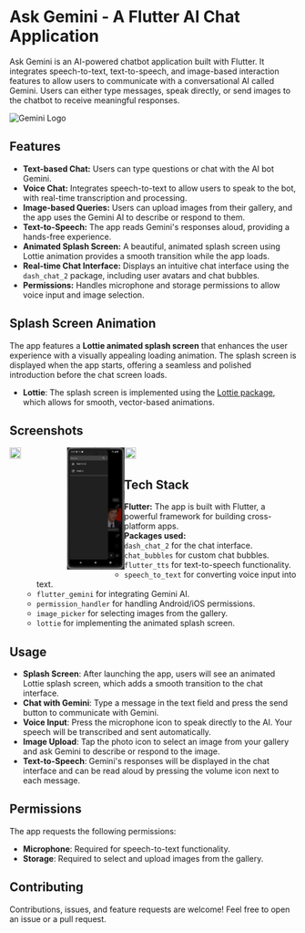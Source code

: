 # Ask Gemini - A Flutter AI Chat Application

Ask Gemini is an AI-powered chatbot application built with Flutter. It integrates speech-to-text, text-to-speech, and image-based interaction features to allow users to communicate with a conversational AI called Gemini. Users can either type messages, speak directly, or send images to the chatbot to receive meaningful responses.

![Gemini Logo](https://seeklogo.com/images/G/google-gemini-logo-A5787B2669-seeklogo.com.png)

## Features

- **Text-based Chat:** Users can type questions or chat with the AI bot Gemini.
- **Voice Chat:** Integrates speech-to-text to allow users to speak to the bot, with real-time transcription and processing.
- **Image-based Queries:** Users can upload images from their gallery, and the app uses the Gemini AI to describe or respond to them.
- **Text-to-Speech:** The app reads Gemini's responses aloud, providing a hands-free experience.
- **Animated Splash Screen:** A beautiful, animated splash screen using Lottie animation provides a smooth transition while the app loads.
- **Real-time Chat Interface:** Displays an intuitive chat interface using the `dash_chat_2` package, including user avatars and chat bubbles.
- **Permissions:** Handles microphone and storage permissions to allow voice input and image selection.

## Splash Screen Animation

The app features a **Lottie animated splash screen** that enhances the user experience with a visually appealing loading animation. The splash screen is displayed when the app starts, offering a seamless and polished introduction before the chat screen loads.

- **Lottie**: The splash screen is implemented using the [Lottie package](https://pub.dev/packages/lottie), which allows for smooth, vector-based animations.

## Screenshots

<img  align="left" src="home_page" width="20%" height="20%">
<img  align="left" src="drawer.png" width="20%" height="20%">
<img  src="voicechat" width="20%" height="20%">

## Tech Stack

- **Flutter:** The app is built with Flutter, a powerful framework for building cross-platform apps.
- **Packages used:**
  - `dash_chat_2` for the chat interface.
  - `chat_bubbles` for custom chat bubbles.
  - `flutter_tts` for text-to-speech functionality.
  - `speech_to_text` for converting voice input into text.
  - `flutter_gemini` for integrating Gemini AI.
  - `permission_handler` for handling Android/iOS permissions.
  - `image_picker` for selecting images from the gallery.
  - `lottie` for implementing the animated splash screen.

## Usage

- **Splash Screen**: After launching the app, users will see an animated Lottie splash screen, which adds a smooth transition to the chat interface.
- **Chat with Gemini**: Type a message in the text field and press the send button to communicate with Gemini.
- **Voice Input**: Press the microphone icon to speak directly to the AI. Your speech will be transcribed and sent automatically.
- **Image Upload**: Tap the photo icon to select an image from your gallery and ask Gemini to describe or respond to the image.
- **Text-to-Speech**: Gemini's responses will be displayed in the chat interface and can be read aloud by pressing the volume icon next to each message.

## Permissions

The app requests the following permissions:

- **Microphone**: Required for speech-to-text functionality.
- **Storage**: Required to select and upload images from the gallery.

## Contributing

Contributions, issues, and feature requests are welcome! Feel free to open an issue or a pull request.

